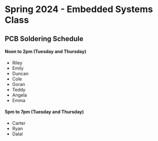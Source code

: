 # Spring 2024 - Embedded Systems Class
## PCB Soldering Schedule

#### Noon to 2pm (Tuesday and Thursday)
- Riley
- Emily
- Duncan
- Cole
- Goran
- Teddy
- Angela
- Emma

#### 5pm to 7pm (Tuesday and Thursday)
- Carter
- Ryan
- Dalal
